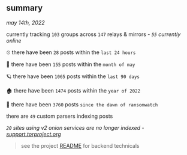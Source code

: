 
## summary
_may 14th, 2022_

currently tracking `103` groups across `147` relays & mirrors - _`55` currently online_

⏲ there have been `28` posts within the `last 24 hours`

🦈 there have been `155` posts within the `month of may`

🪐 there have been `1065` posts within the `last 90 days`

🏚 there have been `1474` posts within the `year of 2022`

🦕 there have been `3760` posts `since the dawn of ransomwatch`

there are `49` custom parsers indexing posts

_`20` sites using v2 onion services are no longer indexed - [support.torproject.org](https://support.torproject.org/onionservices/v2-deprecation/)_

> see the project [README](https://github.com/thetanz/ransomwatch#ransomwatch--) for backend technicals
